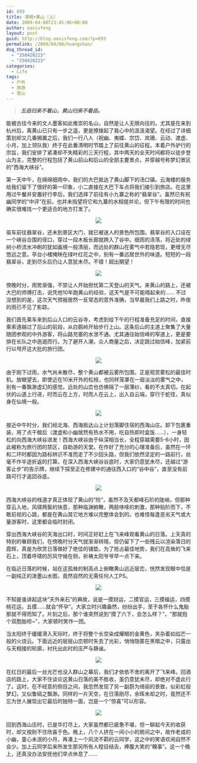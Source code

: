 ```yaml
---
id: 693
title: 清明•黄山（上）
date: 2009-04-08T23:45:06+00:00
author: oasisfeng
layout: post
guid: http://blog.oasisfeng.com/?p=693
permalink: /2009/04/08/huangshan/
dsq_thread_id:
  - "250428223"
  - "250428223"
categories:
  - Life
tags:
  - 户外
  - 旅游
  - 登山
---
```

> **_五岳归来不看山，黄山归来不看岳。_**

能被古往今来的文人墨客如此推崇的名山，自然是让人无限向往的。尤其是在来到杭州后，离黄山已只有一步之遥，更是撩拨起了我心中的汲汲渴望。在经过了详细策划却又几番搁置之后，我们一行八人（祝幽、夷蝶、宗岱、岚珊、云动、渡虚、小月，加上领队我）终于在此番清明时节踏上了前往黄山的征程。本着户外驴行的宗旨，我们安排了紧凑却不失精彩的三天行程，其中两天的全天时间都将以徒步登山为主，完整的行程包括了黄山前山和后山的全部主要景点，并穿越号称梦幻景区的“西海大峡谷”。

第一天中午，在绵绵细雨中，我们的大巴抵达了黄山脚下的汤口镇。云海楼的服务给我们留下了很好的第一印象，小二直接在大巴下车点将我们接引到旅店。在这里用过午餐并安置好行李后，我们选择了前往有小九寨之称的“翡翠谷”。虽然已有祝幽同学的“中评”在前，也并未指望将它和九寨的水相提并论，但下午有限的时间也确实很难找一个更适合的地方打发了。

<center>
  <a href="http://picasaweb.google.com/lh/photo/dOCwAjq1YPhLzag0meanIg?feat=embedwebsite"><img src="https://lh3.ggpht.com/_OwQQiQxJrDY/SdodOzq5uII/AAAAAAAACPU/jZWZC6fL5js/s400/DSCF3613.JPG" /></a>
</center>

驱车前往翡翠谷，还未到景区大门，就已被迷人的景色所包围。翡翠谷的入口设在一个峡谷合围的径口，穿过一段木板长廊就跨入了谷中。细雨的涤荡，将近处的绿树小桥流水冲刷的犹如画境一般清丽，而远处的群山在雾气中若隐若现，更增无尽悠远之意。亭台小楼掩映在绿叶红花之中，别有一番远居世外的味道。短短的一段翡翠谷，走到尽头后仍让人意犹未尽。不错！超出期望！

<!--more-->

<center>
  <a href="http://picasaweb.google.com/lh/photo/rUX-NkSHhn0wnPYDwb8LBA?feat=embedwebsite"><img src="https://lh5.ggpht.com/_OwQQiQxJrDY/SdodZ_pfp0I/AAAAAAAACPs/3JxdzjGjavk/s400/DSCF3636.JPG" /></a>
</center>

傍晚时分，雨势渐强，不禁让人开始担忧第二天登山的天气。来黄山的路上，还被大巴的师傅打击，说凭他10年跑黄山的经验，这天气是不可能晴起来的…… 不过没想到的是，这次天气预报居然一反常态的意外准确，当早晨我们上路之时，昨夜的雨已不见了影踪。

我们首先乘车来到后山入口的云谷寺，考虑到给下午的行程准备充足的时间，直接乘索道越过了后山的前段，从白鹅岭开始步行上山。这条后山的主道上聚集了大量随团参观的中外游客，将山路充塞的水泄不通。尤其通往始信峰的窄道上，更是要排在长队之中迤逦而行。为了避开人潮，众人商量之后，决定跳过始信峰，加紧前行以甩开这大批的旅行团。

<center>
  <a href="http://picasaweb.google.com/lh/photo/hg-YG1kZgmI8bc-3XwLZ-w?feat=embedwebsite"><img src="https://lh4.ggpht.com/_OwQQiQxJrDY/SdzZTvm5CJI/AAAAAAAACXA/AlYKqmsw_Tc/s400/DSCF3674.JPG" /></a>
</center>

由于刚下过雨，水气尚未散尽，整个黄山都被云雾所包围，正是观赏雾松的最佳时机。放眼望去，即使近在10米开外的松枝，也同样笼罩在一层淡淡的雾气之中，别有一番飘渺虚幻的感觉。远处的山峦也仿佛隔了一层薄纱，看的不太真切。在起伏的山道上行进，时而云在上方，时而人在云上，出入自云端，穿行于蛇径，真似身在仙境一般。

<center>
  <a href="http://picasaweb.google.com/lh/photo/qcwNKDFv01v1h41kWTlnZA?feat=embedwebsite"><img src="https://lh4.ggpht.com/_OwQQiQxJrDY/SdodtrSTcGI/AAAAAAAACQ8/QO9VWAdpE34/s400/DSCF3752.JPG" /></a>
</center>

接近中午时分，我们经北海、西海抵达山上计划落脚住宿的西海山庄。卸下包裹重装，用了点干粮后（渡虚和小幽居然有热水不用，吃自热即时盒饭……），一身轻松的向西海大峡谷进发！西海大峡谷由于纵深相当长，全程穿越需要5-6小时，因此被称为旅行团的禁区，自助游的天堂。在作好了充分的心理准备后，虽然在一环和二环时都因为路标辨识不准而走了不少回头路，但我们依然坚定的一路前行，丝毫不作半途折返的打算。在深入西海大峡谷谷底时，大家仍意犹未尽，还越过“游客止步”的告示牌，继续下探至正在修建中的通往西入口的“谷中谷”，直至没有前路可行才返回谷底。

<center>
  <a href="http://picasaweb.google.com/lh/photo/_H4tci1l0NMrzFbt8KpYpg?feat=embedwebsite"><img src="https://lh5.ggpht.com/_OwQQiQxJrDY/Sdodzmw4GvI/AAAAAAAACRM/VfgKMusaXHM/s400/DSCF3760.JPG" /></a>
</center>

西海大峡谷的栈道才真正体现了黄山的“险”，虽然不及天都峰石阶的陡峭，但那种穿云入地，风啸两鬓的快意，那种临渊俯瞰，两胫哆嗦的刺激，那种贴阶而下，不敢前视的心跳，都是在黄山其它地方难以完整体会到的。也难怪每逢恶劣天气或大量游客时，这里都会临时封闭。

穿出西海大峡谷的天海出口时，时间正好赶上在飞来峰观看黄山的日落。上天真的特别的眷顾我们，在傍晚时分天气就渐渐转晴，但仍留下了一些残云以渲染落日的霞辉，真是为欣赏日落做好了绝佳的铺垫。为了抢占最佳地势，我们在高耸的飞来石上，顶着呼啸的厉风守候在侧，祈祷太阳爷爷早一点下来。

在临近日落的时候，站在这孤耸的制高点上俯瞰黄山远近层峦，恍然发现眼中恰是一副纯正的泼墨山水图，竟然自然的无需任何人工PS。

<center>
  <a href="http://picasaweb.google.com/lh/photo/oKuwTW3l_MaEaLtqGfMLnw?feat=embedwebsite"><img src="https://lh5.ggpht.com/_OwQQiQxJrDY/SdoeINqmCDI/AAAAAAAACSc/xvrSGq2SyW8/s400/DSCF3870.JPG" /></a>
</center>

不知是谁讲起这块“天外来石”的典故，说是一摸财运，二摸官运，三摸福运，四摸桃花运，五摸……就会“怀孕”。大家立时兴趣盎然，纷纷出手，至于各怀什么鬼胎那就不得而知了。片刻之后，那个谁突然说到“摸了六下，会怎么样？”，“那就抱个双胞胎呗~”，大家顿时笑作一团。

当太阳终于缓缓滑入天际时，终于将整个长空染成耀眼的金黄色，夹杂着如焰芒一般的火烧云。下面远近的层层山峦顿时失去了光彩，悄悄隐匿在黑暗之中，只露出与天相接的轮廓，衬托出此时的庄严与静谧。

<center>
  <a href="http://picasaweb.google.com/lh/photo/l58wtT844XJUpW3hPIcpoQ?feat=embedwebsite"><img src="https://lh6.ggpht.com/_OwQQiQxJrDY/SeTKQazoEfI/AAAAAAAAC0A/aJ_HQtJrC_M/s400/IMG_0726.jpg" /></a>
</center>

在红日的最后一丝光芒也没入群山之幕后，我们才依依不舍的离开了飞来峰。回酒店的路上，大家不住谈论这黄山日落的美不胜收，虽仍意犹未尽，却绝对不虚此行了。这时，在不经意的侧目之间，我忽然发现了另一副蔚为绮丽的景致，似彩虹般梦幻，又似鲁缟之飘渺。同样的一片天空，在日落刚尽，余晖未却之时，竟然还不忘为世人展现出它最后的独特一面，岂是一个“惊喜”可以形容。

<center>
  <a href="http://picasaweb.google.com/lh/photo/qfHfAM-Wn224rn15TSf3iw?feat=embedwebsite"><img src="https://lh3.ggpht.com/_OwQQiQxJrDY/SeSyc9H3YyI/AAAAAAAACzw/lsoa20aHKlQ/s400/IMG_2415.JPG" /></a>
</center>

回到西海山庄时，已是华灯尽上，大家虽然都已疲惫不堪，但一聊起今天的收获时，却又按耐不住欣喜于色。晚上，八个人挤在一间小小的房间之中，故作老成的小幽，童心未泯的小月，再凑上一个风流不羁的云同学，这之中的笑语欢闹自然不会少。加上云同学后来所发生那另所有人瞠目结舌，捧腹大笑的“糗事”。这一个晚上，还真没办法安抚他们早点休息了……